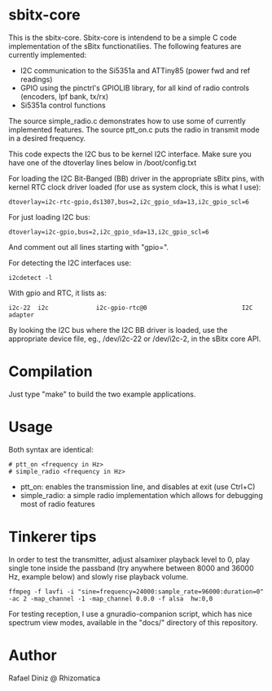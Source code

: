 # sbitx-core

This is the sbitx-core. Sbitx-core is intendend to be a simple C
code implementation of the sBitx functionatilies. The following features
are currently implemented:

* I2C communication to the Si5351a and ATTiny85 (power fwd and ref readings)
* GPIO using the pinctrl's GPIOLIB library, for all kind of radio controls (encoders, lpf bank, tx/rx)
* Si5351a control functions

The source simple_radio.c demonstrates how to use some of currently implemented features. The source ptt_on.c puts the radio in transmit mode in a desired frequency.


This code expects the I2C bus to be kernel I2C interface. Make sure you have one of the dtoverlay lines below
in /boot/config.txt

For loading the I2C Bit-Banged (BB) driver in the appropriate sBitx pins, with kernel RTC clock driver loaded (for use as system clock, this is what I use):
```
dtoverlay=i2c-rtc-gpio,ds1307,bus=2,i2c_gpio_sda=13,i2c_gpio_scl=6
```
For just loading I2C bus:

```
dtoverlay=i2c-gpio,bus=2,i2c_gpio_sda=13,i2c_gpio_scl=6
```

And comment out all lines starting with "gpio=".

For detecting the I2C interfaces use:

```
i2cdetect -l

```

With gpio and RTC, it lists as:

```
i2c-22  i2c             i2c-gpio-rtc@0                          I2C adapter
```

By looking the I2C bus where the I2C BB driver is loaded, use the appropriate device file, eg., /dev/i2c-22 or /dev/i2c-2, in the sBitx core API.

# Compilation

Just type "make" to build the two example applications. 


# Usage

Both syntax are identical:

```
# ptt_on <frequency in Hz>
# simple_radio <frequency in Hz>
```

* ptt_on: enables the transmission line, and disables at exit (use Ctrl+C)
* simple_radio: a simple radio implementation which allows for debugging most of radio features

# Tinkerer tips

In order to test the transmitter, adjust alsamixer playback level to 0, play single tone inside the passband (try anywhere between 8000 and 36000 Hz, example below) and slowly rise playback volume.

```
ffmpeg -f lavfi -i "sine=frequency=24000:sample_rate=96000:duration=0" -ac 2 -map_channel -1 -map_channel 0.0.0 -f alsa  hw:0,0
```

For testing reception, I use a gnuradio-companion script, which has
nice spectrum view modes, available in the "docs/" directory of this repository.


# Author

Rafael Diniz @ Rhizomatica
